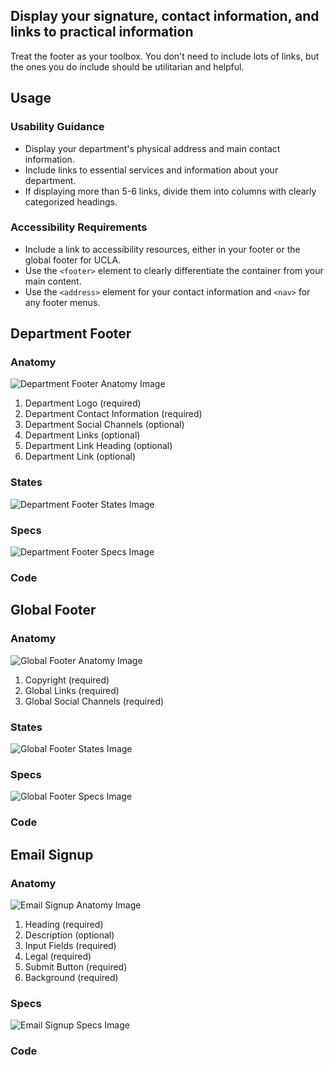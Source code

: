 ## Display your signature, contact information, and links to practical information

Treat the footer as your toolbox. You don't need to include lots of links, but the ones you do include should be utilitarian and helpful.

## **Usage**

### **Usability Guidance**

* Display your department's physical address and main contact information.
* Include links to essential services and information about your department.
* If displaying more than 5-6 links, divide them into columns with clearly categorized headings.

### **Accessibility Requirements**

* Include a link to accessibility resources, either in your footer or the global footer for UCLA.
* Use the `<footer>` element to clearly differentiate the container from your main content.
* Use the `<address>` element for your contact information and `<nav>` for any footer menus.

## **Department Footer**

### **Anatomy**

![Department Footer Anatomy Image](/build/docs/img/Footer/Department_Footer/deptfooter-anatomy.jpg)

1. Department Logo (required)
2. Department Contact Information (required)
3. Department Social Channels (optional)
4. Department Links (optional)
5. Department Link Heading (optional)
6. Department Link (optional)


### **States**

![Department Footer States Image](/build/docs/img/Footer/Department_Footer/deptfooter-states.jpg)

### **Specs**

![Department Footer Specs Image](/build/docs/img/Footer/Department_Footer/deptfooter-specs.jpg)  

### **Code**

<!--Department Footer code here, if applicable-->

## **Global Footer**

### **Anatomy**

![Global Footer Anatomy Image](/build/docs/img/Footer/Global_Footer/globalfooter-anatomy.jpg)

1. Copyright (required)
2. Global Links (required)
3. Global Social Channels (required)


### **States**

![Global Footer States Image](/build/docs/img/Footer/Global_Footer/globalfooter-states.jpg)

### **Specs**

![Global Footer Specs Image](/build/docs/img/Footer/Global_Footer/globalfooter-specs.jpg)

### **Code**

<!--Global Footer code here, if applicable-->

## **Email Signup**

### **Anatomy**

![Email Signup Anatomy Image](/build/docs/img/Footer/Email_Footer/emailsignup-anatomy.jpg)

1. Heading (required)
2. Description (optional)
3. Input Fields (required)
4. Legal (required)
5. Submit Button (required)
6. Background (required)


### **Specs**

![Email Signup Specs Image](/build/docs/img/Footer/Email_Footer/emailsignup-specs.jpg)  

### **Code**
<!--Email Signup code here, if applicable-->
